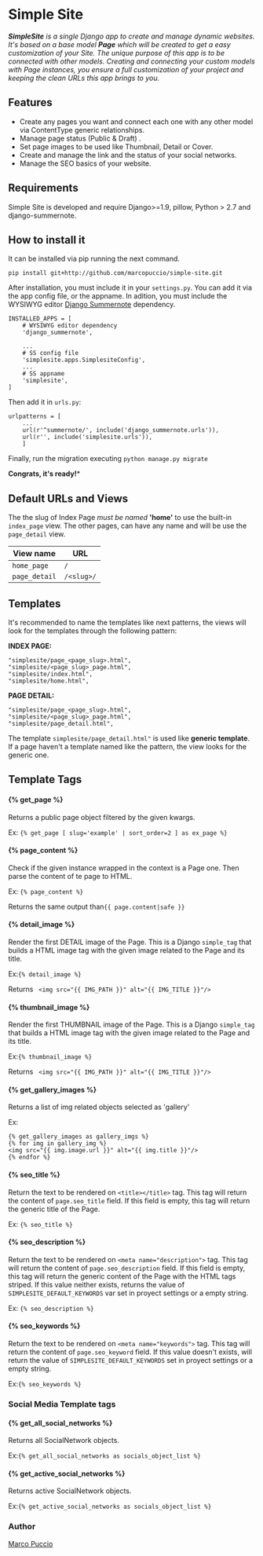 # Simple Site
 ***SimpleSite*** *is a single Django app to create and manage dynamic websites. It's based on a base model* ***Page***  *which will be created to get a easy customization of your Site. The unique purpose of this app is to be connected with other models. Creating and connecting your custom models with Page instances, you ensure a full customization of your project and keeping the clean URLs this app brings to you.*

## Features

* Create any pages you want and connect each one with any other model via ContentType generic relationships.
* Manage page status (Public & Draft) .
* Set page images to be used like Thumbnail, Detail or Cover. 
* Create and manage the link and the status of your social networks.
* Manage the SEO basics of your website.

## Requirements

Simple Site is developed and require Django>=1.9, pillow, Python > 2.7 and django-summernote.

## How to install it

It can be installed via pip running the next command.
```
pip install git+http://github.com/marcopuccio/simple-site.git
```

After installation, you must include it in your ```settings.py```. You can add it via the app config file, or the appname. In adition, you must include the WYSIWYG editor [Django Summernote](https://github.com/summernote/django-summernote) dependency.

```
INSTALLED_APPS = [
    # WYSIWYG editor dependency
    'django_summernote',

    ...
    # SS config file
    'simplesite.apps.SimplesiteConfig',
    ...
    # SS appname
    'simplesite',
]
```
Then add it in ```urls.py```:
```
urlpatterns = [
    ...
    url(r'^summernote/', include('django_summernote.urls')),
    url(r'', include('simplesite.urls')),
    ]
```
Finally, run the migration executing ```python manage.py migrate```

**Congrats, it's ready!***

## Default URLs and Views

The the slug of Index Page *must be named* **'home'** to use the built-in `index_page` view. The other pages, can have any name and will be use the `page_detail` view.

|     View name   |URL              |
|-----------------|-----------------|
|`home_page`      |`/`              |
|`page_detail`    |`/<slug>/`       |

## Templates

It's recommended to name the templates like next patterns, the views will look for the templates through the following pattern:

**INDEX PAGE:**
```
"simplesite/page_<page_slug>.html",
"simplesite/<page_slug>_page.html",
"simplesite/index.html",
"simplesite/home.html",
```

**PAGE DETAIL:**
```
"simplesite/page_<page_slug>.html",
"simplesite/<page_slug>_page.html",
"simplesite/page_detail.html",
```

The template ```simplesite/page_detail.html"``` is used like **generic template**. If a page haven't a template named like the pattern, the view looks for the generic one.

## Template Tags

#### {% get_page %}

Returns a public page object filtered by the given kwargs.

Ex: ```{% get_page [ slug='example' | sort_order=2 ] as ex_page %}```


#### {% page_content %}
Check if the given instance wrapped in the context is a Page one. Then parse the content of te page to HTML.

Ex: ```{% page_content %}```

Returns the same output than```{{ page.content|safe }}```


#### {% detail_image %}
Render the first DETAIL image of the Page. This is a Django ```simple_tag``` that builds a HTML image tag with the given image related to the Page and its title.  

Ex:```{% detail_image %}```

Returns ``` <img src="{{ IMG_PATH }}" alt="{{ IMG_TITLE }}"/>``` 


#### {% thumbnail_image %}
Render the first THUMBNAIL image of the Page. This is a Django ```simple_tag``` that builds a HTML image tag with the given image related to the Page and its title.  

Ex:```{% thumbnail_image %}```

Returns ``` <img src="{{ IMG_PATH }}" alt="{{ IMG_TITLE }}"/>``` 


#### {% get_gallery_images %}
Returns a list of img related objects selected as 'gallery'

Ex:
``` 
{% get_gallery_images as gallery_imgs %}
{% for img in gallery_img %}
<img src="{{ img.image.url }}" alt="{{ img.title }}"/>
{% endfor %}
``` 


#### {% seo_title %}
Return the text to be rendered on ```<title></title>``` tag. This tag will return the content of ```page.seo_title``` field. If this field is empty, this tag will return the generic title of the Page.

Ex: ```{% seo_title %}```


#### {% seo_description %}
Return the text to be rendered on ```<meta name="description">``` tag. This tag will return the content of ```page.seo_description``` field. If this field is empty, this tag will return the generic content of the Page with the HTML tags striped. If this value neither exists, returns the value of ```SIMPLESITE_DEFAULT_KEYWORDS``` var set in proyect settings or a empty string.

Ex: ```{% seo_description %}```


#### {% seo_keywords %}
Return the text to be rendered on ```<meta name="keywords">``` tag. This tag will return the content of ```page.seo_keyword``` field. If this value doesn't exists, will return the value of ```SIMPLESITE_DEFAULT_KEYWORDS``` set in proyect settings or a empty string.

Ex:```{% seo_keywords %}```


### Social Media Template tags 

#### {% get_all_social_networks %}

Returns all SocialNetwork objects.

Ex:```{% get_all_social_networks as socials_object_list %}```


#### {% get_active_social_networks %}

Returns active SocialNetwork objects.

Ex:```{% get_active_social_networks as socials_object_list %}```


### Author
[Marco Puccio](http://marsxn.io/)

